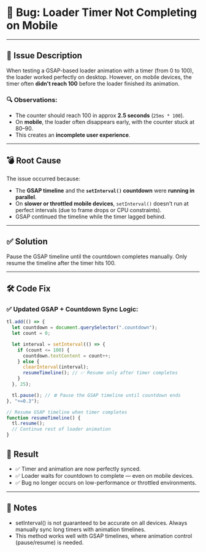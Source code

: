 # 🐞 Bug: Loader Timer Not Completing on Mobile

---

## 🧩 Issue Description

When testing a GSAP-based loader animation with a timer (from 0 to 100), the loader worked perfectly on desktop. However, on mobile devices, the timer often **didn't reach 100** before the loader finished its animation.

### 🔍 Observations:
- The counter should reach 100 in approx **2.5 seconds** (`25ms * 100`).
- On **mobile**, the loader often disappears early, with the counter stuck at 80–90.
- This creates an **incomplete user experience**.

---

## 💣 Root Cause

The issue occurred because:

- The **GSAP timeline** and the **`setInterval()` countdown** were **running in parallel**.
- On **slower or throttled mobile devices**, `setInterval()` doesn't run at perfect intervals (due to frame drops or CPU constraints).
- GSAP continued the timeline while the timer lagged behind.

---

## ✅ Solution

Pause the GSAP timeline until the countdown completes manually. Only resume the timeline after the timer hits 100.

---
## 🛠️ Code Fix

### ✅ Updated GSAP + Countdown Sync Logic:

```js
tl.add(() => {
  let countdown = document.querySelector(".countdown");
  let count = 0;

  let interval = setInterval(() => {
    if (count <= 100) {
      countdown.textContent = count++;
    } else {
      clearInterval(interval);
      resumeTimeline(); // ✅ Resume only after timer completes
    }
  }, 25);

  tl.pause(); // ⏸️ Pause the GSAP timeline until countdown ends
}, "+=0.3");

// Resume GSAP timeline when timer completes
function resumeTimeline() {
  tl.resume();
  // Continue rest of loader animation
}
```

## 🎯 Result

- ✅ Timer and animation are now perfectly synced.
- ✅ Loader waits for countdown to complete — even on mobile devices.
- ✅ Bug no longer occurs on low-performance or throttled environments.

---

## 📌 Notes
- setInterval() is not guaranteed to be accurate on all devices. Always manually sync long timers with animation timelines.
- This method works well with GSAP timelines, where animation control (pause/resume) is needed.
